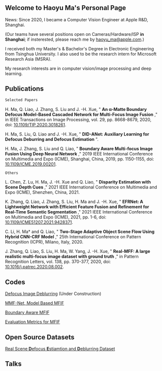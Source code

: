 ## Welcome to Haoyu Ma's Personal Page

News: Since 2020, I became a Computer Vision Engineer at Apple R&D, Shanghai. 

(Our teams have several positions open on Cameras/Hardware/ISP **in Shanghai**; if insterested, please reach me by haoyu_ma@apple.com.)

I received both my Master's & Bachelor's Degree in Electronic Engineering from Tsinghua University. 
I also used to be the research intern for Microsoft Research Asia (MSRA).

My research interests are in computer vision/image processing and deep learning.

## Publications

```markdown
Selected Papers
```

H. Ma, Q. Liao, J. Zhang, S. Liu and J. -H. Xue, " **An α-Matte Boundary Defocus Model-Based Cascaded Network for Multi-Focus Image Fusion** ," in IEEE Transactions on Image Processing, vol. 29, pp. 8668-8679, 2020, doi: [10.1109/TIP.2020.3018261](https://ieeexplore.ieee.org/document/9178463).

H. Ma, S. Liu, Q. Liao and J. -H. Xue, " **DID-ANet: Auxiliary Learning for Defocus Deburring and Defocus Estimation** ".

H. Ma, J. Zhang, S. Liu and Q. Liao, " **Boundary Aware Multi-focus Image Fusion Using Deep Neural Network** ," 2019 IEEE International Conference on Multimedia and Expo (ICME), Shanghai, China, 2019, pp. 1150-1155, doi: [10.1109/ICME.2019.00201](https://ieeexplore.ieee.org/document/8784872).


```markdown
Others
```

L. Chen, Z. Lu, H. Ma, J. -H. Xue and Q. Liao, " **Disparity Estimation with Scene Depth Cues** ," 2021 IEEE International Conference on Multimedia and Expo (ICME), Shenzhen, China, 2021.

K. Zhang, Q. Liao, J. Zhang, S. Liu, H. Ma and J. -H. Xue, " **EFRNet: A Lightweight Network with Efficient Feature Fusion and Refinement for Real-Time Semantic Segmentation** ," 2021 IEEE International Conference on Multimedia and Expo (ICME), 2021, pp. 1-6, doi: [10.1109/ICME51207.2021.9428371](https://ieeexplore.ieee.org/document/9428371).

C. Li, H. Ma* and Q. Liao, " **Two-Stage Adaptive Object Scene Flow Using Hybrid CNN-CRF Model** ," 25th International Conference on Pattern Recognition (ICPR), Milano, Italy, 2020.

J. Zhang, Q. Liao, S. Liu, H. Ma, W. Yang, J. -H. Xue, " **Real-MFF: A large realistic multi-focus image dataset with ground truth** ," in Pattern Recognition Letters, vol. 138, pp. 370-377, 2020, doi: [10.1016/j.patrec.2020.08.002](https://www.sciencedirect.com/science/article/abs/pii/S0167865520303007?via%3Dihub).


## Codes

[Defocus Image Deblurring](https://github.com/xytmhy/DID-ANet-Defocus-Deblurring) (Under Construction)

[MMF-Net, Model Based MFIF](https://github.com/xytmhy/MMF-Net-Multi-Focus-Image-Fusion)

[Boundary Aware MFIF](https://github.com/xytmhy/BoundaryAware-Fusion-CNN)

[Evaluation Metrics for MFIF](https://github.com/xytmhy/Evaluation-Metrics-for-Image-Fusion)


## Open Source Datasets

[Real Scene **D**efocus **E**stiamtion and **D**eblurring Dataset](https://drive.google.com/open?id=17FiFdbM6VNDBHDE4TBw7PKF7ep_wPgX6)

## Talks

